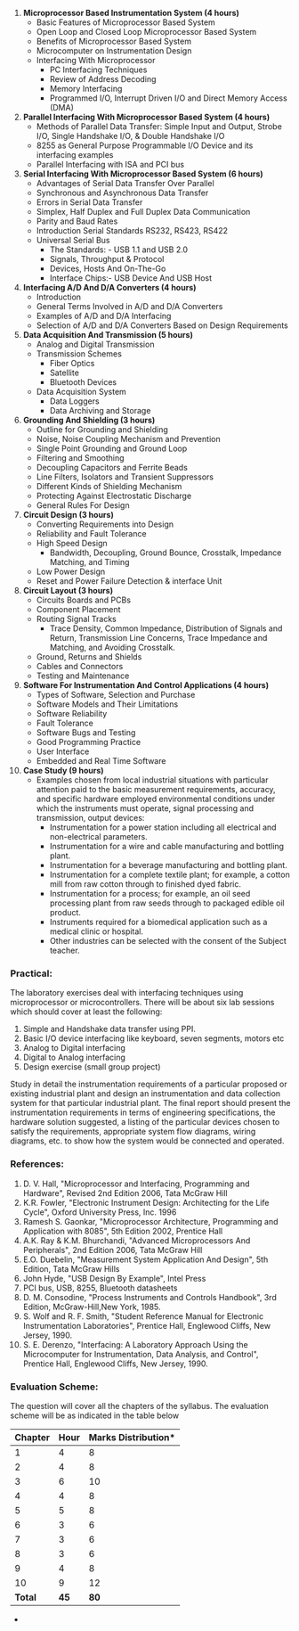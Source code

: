 1. **Microprocessor Based Instrumentation System (4 hours)**
    * Basic Features of Microprocessor Based System
    * Open Loop and Closed Loop Microprocessor Based System
    * Benefits of Microprocessor Based System
    * Microcomputer on Instrumentation Design
    * Interfacing With Microprocessor
        * PC Interfacing Techniques
        * Review of Address Decoding
        * Memory Interfacing
        * Programmed I/O, Interrupt Driven I/O and Direct Memory Access (DMA)
2. **Parallel Interfacing With Microprocessor Based System (4 hours)**
    * Methods of Parallel Data Transfer: Simple Input and Output, Strobe I/O, Single Handshake I/O, & Double Handshake I/O
    * 8255 as General Purpose Programmable I/O Device and its interfacing examples
    * Parallel Interfacing with ISA and PCI bus
3. **Serial Interfacing With Microprocessor Based System (6 hours)**
    * Advantages of Serial Data Transfer Over Parallel
    * Synchronous and Asynchronous Data Transfer
    * Errors in Serial Data Transfer
    * Simplex, Half Duplex and Full Duplex Data Communication
    * Parity and Baud Rates
    * Introduction Serial Standards RS232, RS423, RS422
    * Universal Serial Bus
        * The Standards: - USB 1.1 and USB 2.0
        * Signals, Throughput & Protocol
        * Devices, Hosts And On-The-Go
        * Interface Chips:- USB Device And USB Host
4. **Interfacing A/D And D/A Converters (4 hours)**
    * Introduction
    * General Terms Involved in A/D and D/A Converters
    * Examples of A/D and D/A Interfacing
    * Selection of A/D and D/A Converters Based on Design Requirements
5. **Data Acquisition And Transmission (5 hours)**
    * Analog and Digital Transmission
    * Transmission Schemes
        * Fiber Optics
        * Satellite
        * Bluetooth Devices
    * Data Acquisition System
        * Data Loggers
        * Data Archiving and Storage
6. **Grounding And Shielding (3 hours)**
    * Outline for Grounding and Shielding
    * Noise, Noise Coupling Mechanism and Prevention
    * Single Point Grounding and Ground Loop
    * Filtering and Smoothing
    * Decoupling Capacitors and Ferrite Beads
    * Line Filters, Isolators and Transient Suppressors
    * Different Kinds of Shielding Mechanism
    * Protecting Against Electrostatic Discharge
    * General Rules For Design
7. **Circuit Design (3 hours)**
    * Converting Requirements into Design
    * Reliability and Fault Tolerance
    * High Speed Design
        * Bandwidth, Decoupling, Ground Bounce, Crosstalk, Impedance Matching, and Timing
    * Low Power Design
    * Reset and Power Failure Detection & interface Unit
8. **Circuit Layout (3 hours)**
    * Circuits Boards and PCBs
    * Component Placement
    * Routing Signal Tracks
        * Trace Density, Common Impedance, Distribution of Signals and Return, Transmission Line Concerns, Trace Impedance and Matching, and Avoiding Crosstalk.
    * Ground, Returns and Shields
    * Cables and Connectors
    * Testing and Maintenance
9. **Software For Instrumentation And Control Applications (4 hours)**
    * Types of Software, Selection and Purchase
    * Software Models and Their Limitations
    * Software Reliability
    * Fault Tolerance
    * Software Bugs and Testing
    * Good Programming Practice
    * User Interface
    * Embedded and Real Time Software
10. **Case Study (9 hours)**
    * Examples chosen from local industrial situations with particular attention paid to the basic measurement requirements, accuracy, and specific hardware employed environmental conditions under which the instruments must operate, signal processing and transmission, output devices:
        * Instrumentation for a power station including all electrical and non-electrical parameters.
        * Instrumentation for a wire and cable manufacturing and bottling plant.
        * Instrumentation for a beverage manufacturing and bottling plant.
        * Instrumentation for a complete textile plant; for example, a cotton mill from raw cotton through to finished dyed fabric.
        * Instrumentation for a process; for example, an oil seed processing plant from raw seeds through to packaged edible oil product.
        * Instruments required for a biomedical application such as a medical clinic or hospital.
        * Other industries can be selected with the consent of the Subject teacher.

### Practical:

The laboratory exercises deal with interfacing techniques using microprocessor or microcontrollers. There will be about six lab sessions which should cover at least the following:

1. Simple and Handshake data transfer using PPI.
2. Basic I/O device interfacing like keyboard, seven segments, motors etc
3. Analog to Digital interfacing
4. Digital to Analog interfacing
5. Design exercise (small group project)

Study in detail the instrumentation requirements of a particular proposed or existing industrial plant and design an instrumentation and data collection system for that particular industrial plant. The final report should present the instrumentation requirements in terms of engineering specifications, the hardware solution suggested, a listing of the particular devices chosen to satisfy the requirements, appropriate system flow diagrams, wiring diagrams, etc. to show how the system would be connected and operated.

### References:

1. D. V. Hall, "Microprocessor and Interfacing, Programming and Hardware", Revised 2nd Edition 2006, Tata McGraw Hill
2. K.R. Fowler, "Electronic Instrument Design: Architecting for the Life Cycle", Oxford University Press, Inc. 1996
3. Ramesh S. Gaonkar, "Microprocessor Architecture, Programming and Application with 8085", 5th Edition 2002, Prentice Hall
4. A.K. Ray & K.M. Bhurchandi, "Advanced Microprocessors And Peripherals", 2nd Edition 2006, Tata McGraw Hill
5. E.O. Duebelin, "Measurement System Application And Design", 5th Edition, Tata McGraw Hills
6. John Hyde, "USB Design By Example", Intel Press
7. PCI bus, USB, 8255, Bluetooth datasheets
8. D. M. Consodine, "Process Instruments and Controls Handbook", 3rd Edition, McGraw-Hill,New York, 1985.
9. S. Wolf and R. F. Smith, "Student Reference Manual for Electronic Instrumentation Laboratories", Prentice Hall, Englewood Cliffs, New Jersey, 1990.
10. S. E. Derenzo, "Interfacing: A Laboratory Approach Using the Microcomputer for Instrumentation, Data Analysis, and Control", Prentice Hall, Englewood Cliffs, New Jersey, 1990.

### Evaluation Scheme:

The question will cover all the chapters of the syllabus. The evaluation scheme will be as indicated in the table below

| Chapter   | Hour   | Marks Distribution* |
| --------- | ------ | ------------------- |
| 1         | 4      | 8                   |
| 2         | 4      | 8                   |
| 3         | 6      | 10                  |
| 4         | 4      | 8                   |
| 5         | 5      | 8                   |
| 6         | 3      | 6                   |
| 7         | 3      | 6                   |
| 8         | 3      | 6                   |
| 9         | 4      | 8                   |
| 10        | 9      | 12                  |
| **Total** | **45** | **80**              |

*